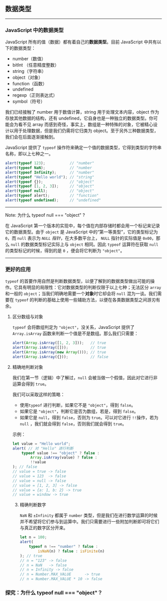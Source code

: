## 数据类型

---

### JavaScript 中的数据类型

JavaScript 所有的值（数据）都有着自己的**数据类型**。目前 JavaScript 中共有以下的数据类型：

- number（数值）
- bitInt （任意精度整数）
- string（字符串）
- object（对象）
- function（函数）
- undefined
- regexp（正则表达式）
- symbol（符号）

我们已经接触了 number 用于数值计算，string 用于处理文本内容，object 作为存放其他数据的结构，还有 undefined，它自身也是一种独立的数据类型。你可能会为看不见 array 而感到奇怪，事实上，数组是一种特殊的对象，它被精心设计以用于处理数据，但是我们仍需将它归类为 object。至于另外三种数据类型，我们会在后面逐渐接触到。

JavaScript 提供了 `typeof` 操作符来确定一个值的数据类型，它得到类型的字符串名称，即以上七种之一。

```javascript
alert(typeof 123);           // "number"
alert(typeof NaN);           // "number
alert(typeof Infinity);      // "number"
alert(typeof "Hello world"); // "string"
alert(typeof {});            // "object"
alert(typeof [1, 2, 3]);     // "object"
alert(typeof null);          // "object"
alert(typeof alert);         // "function"
alert(typeof undefined);     // "undefined"
```



---

Note: 为什么 typeof null === "object" ?

在 JavaScript 第一个版本的实现中，每个值在内部存储时都会用一个标记来记录它的数据类型。由于 `object` 是 JavaScript 中的“第一等类型”，它的类型标记为 `0`，而 `null` 表示为 *`NULL` 指针*，在大多数平台上， `NULL` 指针的实际值是 `0x00`，那么 `null` 的数据类型标记实际上与 `object` 相同。因此 `typeof` 运算符在获取 `null` 的类型标记的时候，得到的是 `0` ，便会将它判断为 `"object"`。

---





### 更好的应用

`typeof` 的首要作用自然是判断数据类型，以便了解到的数据类型做出可能的操作。它具有明显的局限性：它对数据类型的判断仅限于以上七种；无法区分 `array` 和一般的 `object`；当我们明确地需要一个**对象**时它却会将 `null` 混为一谈。我们需要在 `typeof` 的判断的基础上使用一些辅助方法，以便在各类数据类型之间游刃有余。

1. 区分数组与对象

   `typeof` 会将数组判定为 `"object"`，没关系，JavaScript 提供了 `Array.isArray` 函数来判断一个值是不是数组。那么我们只需要：

   ```javascript
   alert(Array.isArray([1, 2, 3]));   // true
   alert(Array.isArray([]));          // true
   alert(Array.isArray(new Array())); // true
   alert(Array.isArray({}));          // false
   ```

   

2. 精确地判断对象

   我们在第一节（逻辑）中了解过，`null` 会被当做一个假值，因此对它进行非运算会得到 `true`。

   我们可以采取这样的策略：

   - 使用`typeof` 进行判断，如果它不是 `"object"`，得到 `false`。
   - 如果它是 `"object"`，判断它是否为数组，若是，得到 `false`。
   - 如果它是 `null`，得到 `false`，否则为 `true`。可以对它进行 `!!`操作，若为 `null` ，我们就会得到 `false`，否则我们就会得到 `true`。

   示例：

   ```javascript
   let value = "Hello world";
   alert( // 对 "Hello" 进行判断
       typeof value !== "object" ? false :
           Array.isArray(value) ? false :
           !!value
   ); // false
   // value = true -> false
   // value = 123  -> false
   // value = null -> false
   // value = [1, 2, 3] -> false
   // value = {a: 1, b: 2} -> true
   // value = window -> true
   ```

   3. 精确判断数字

      `NaN` 和 `±Infinity` 都属于 `number` 类型，但是我们在进行数学运算的时候并不希望将它们参与到运算中。我们只需要进行一些附加判断即可将它们与真正的数字区分开来。

      ```javascript
      let n = 100;
      alert(
          typeof n !== "number" ? false :
              isNaN(n) ? false : isFinite(n)
      ); // true
      // n = "123" -> false
      // n = NaN   -> false
      // n = Infinity -> false
      // n = Number.MAX_VALUE      -> true
      // n = Number.MAX_VALUE * 10 -> false
      ```

      





### 探究：为什么 typeof null === "object"？



